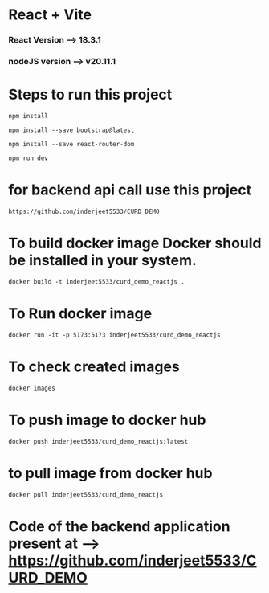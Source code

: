 # React + Vite

### React Version --> 18.3.1

### nodeJS version --> v20.11.1

# Steps to run this project

    npm install

    npm install --save bootstrap@latest

    npm install --save react-router-dom

    npm run dev

# for backend api call use this project

    https://github.com/inderjeet5533/CURD_DEMO

# To build docker image Docker should be installed in your system.

    docker build -t inderjeet5533/curd_demo_reactjs .

# To Run docker image

    docker run -it -p 5173:5173 inderjeet5533/curd_demo_reactjs

# To check created images

    docker images

# To push image to docker hub

    docker push inderjeet5533/curd_demo_reactjs:latest

# to pull image from docker hub

    docker pull inderjeet5533/curd_demo_reactjs

# Code of the backend application present at --> https://github.com/inderjeet5533/CURD_DEMO
